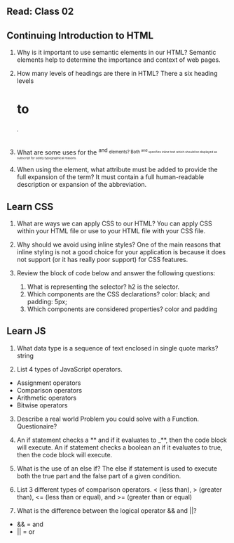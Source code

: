 ## Read: Class 02

## Continuing Introduction to HTML

1. Why is it important to use semantic elements in our HTML?
   Semantic elements help to determine the importance and context of web pages.

2. How many levels of headings are there in HTML?
   There a six heading levels <h1> to <h6>.

3. What are some uses for the <sup> and <sub> elements?
   Both <sup> and <sub> specifies inline text which should be displayed as subscript for solely typographical reasons.

4. When using the <abbr> element, what attribute must be added to provide the full expansion of the term?
   It must contain a full human-readable description or expansion of the abbreviation.

## Learn CSS

1. What are ways we can apply CSS to our HTML?
   You can apply CSS within your HTML file or use <link> to your HTML file with your CSS file.

2. Why should we avoid using inline styles?
   One of the main reasons that inline styling is not a good choice for your application is because it does not support (or it has really poor support) for CSS features.

3. Review the block of code below and answer the following questions:
   1. What is representing the selector?
      h2 is the selector.
   2. Which components are the CSS declarations?
      color: black; and padding: 5px;
   3. Which components are considered properties?
      color and padding

## Learn JS

1. What data type is a sequence of text enclosed in single quote marks?
   string

2. List 4 types of JavaScript operators.

- Assignment operators
- Comparison operators
- Arithmetic operators
- Bitwise operators

3. Describe a real world Problem you could solve with a Function.
   Questionaire?

1. An if statement checks a ** and if it evaluates to \_**, then the code block will execute.
   An if statement checks a boolean an if it evaluates to true, then the code block will execute.

1. What is the use of an else if?
   The else if statement is used to execute both the true part and the false part of a given condition.

1. List 3 different types of comparison operators.
   < (less than), > (greater than), <= (less than or equal), and >= (greater than or equal)

1. What is the difference between the logical operator && and ||?

- && = and
- || = or
